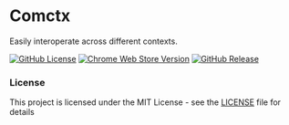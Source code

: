 # Comctx

Easily interoperate across different contexts.

[![GitHub License](https://img.shields.io/github/license/molvqingtai/comctx)](https://github.com/molvqingtai/comctx/blob/master/LICENSE) [![Chrome Web Store Version](https://img.shields.io/chrome-web-store/v/cpaedhbidlpnbdfegakhiamfpndhjpgf)](https://chromewebstore.google.com/detail/comctx/cpaedhbidlpnbdfegakhiamfpndhjpgf) [![GitHub Release](https://img.shields.io/github/v/release/molvqingtai/comctx)](https://github.com/molvqingtai/comctx/releases)

### License

This project is licensed under the MIT License - see the [LICENSE](https://github.com/molvqingtai/comctx/blob/master/LICENSE) file for details
